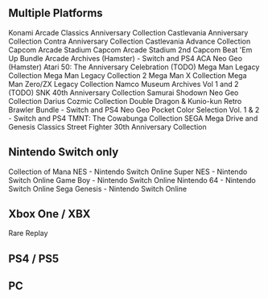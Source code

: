 ## Multiple Platforms

Konami Arcade Classics Anniversary Collection
Castlevania Anniversary Collection
Contra Anniversary Collection
Castlevania Advance Collection
Capcom Arcade Stadium
Capcom Arcade Stadium 2nd
Capcom Beat 'Em Up Bundle
Arcade Archives (Hamster) - Switch and PS4
ACA Neo Geo (Hamster)
Atari 50: The Anniversary Celebration   (TODO)
Mega Man Legacy Collection
Mega Man Legacy Collection 2
Mega Man X Collection
Mega Man Zero/ZX Legacy Collection
Namco Museum Archives Vol 1 and 2 (TODO)
SNK 40th Anniversary Collection
Samurai Shodown Neo Geo Collection
Darius Cozmic Collection
Double Dragon & Kunio-kun Retro Brawler Bundle - Switch and PS4
Neo Geo Pocket Color Selection Vol. 1 & 2  - Switch and PS4
TMNT: The Cowabunga Collection
SEGA Mega Drive and Genesis Classics
Street Fighter 30th Anniversary Collection

## Nintendo Switch only

Collection of Mana
NES - Nintendo Switch Online
Super NES - Nintendo Switch Online
Game Boy - Nintendo Switch Online
Nintendo 64 - Nintendo Switch Online
Sega Genesis - Nintendo Switch Online

## Xbox One / XBX

Rare Replay

## PS4 / PS5

## PC